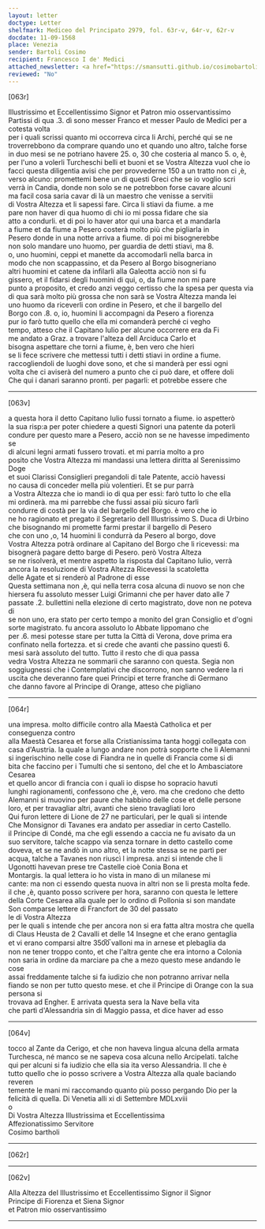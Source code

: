 ```yaml
---
layout: letter
doctype: Letter
shelfmark: Mediceo del Principato 2979, fol. 63r-v, 64r-v, 62r-v
docdate: 11-09-1568
place: Venezia
sender: Bartoli Cosimo
recipient: Francesco I de' Medici
attached_newsletter: <a href="https://smansutti.github.io/cosimobartoli/texts/3080_099/">3080_099</a>
reviewed: "No"
---
```


[063r]  
  
  
Illustrissimo et Eccellentissimo Signor et Patron mio osservantissimo  
Partissi di qua .3. dì sono messer Franco et messer Paulo de Medici per a cotesta volta  
per i quali scrissi quanto mi occorreva circa li Archi, perché qui se ne  
troverrebbono da comprare quando uno et quando uno altro, talche forse  
in duo mesi se ne potriano havere 25. o, 30 che costeria al manco 5. o, è,  
per l'uno a volerli Turcheschi belli et buoni et se Vostra Altezza vuol che io  
facci questa diligentia avisi che per provvederne 150 a un tratto non ci ,è,  
verso alcuno: promettemi bene un di questi Greci che se io voglio scri  
verrà in Candia, donde non solo se ne potrebbon forse cavare alcuni  
ma facil cosa saria cavar di là un maestro che venisse a servitii  
di Vostra Altezza et li sapessi fare. Circa li stiavi da fiume. a me  
pare non haver di qua huomo di chi io mi possa fidare che sia  
atto a condurli. et di poi lo haver ator qui una barca et a mandarla  
a fiume et da fiume a Pesero costerà molto più che pigliarla in  
Pesero donde in una notte arriva a fiume. di poi mi bisognerebbe  
non solo mandare uno huomo, per guardia de detti stiavi, ma 8.  
o, uno huomini, ceppi et manette da accomodarli nella barca in  
modo che non scappassino, et da Pesero al Borgo bisogneriano  
altri huomini et catene da infilarli alla Galeotta acciò non si fu  
gissero, et il fidarsi degli huomini di qui, o, da fiume non mi pare  
punto a proposito, et credo anzi veggo certisso che la spesa per questa via  
di qua sarà molto più grossa che non sarà se Vostra Altezza manda lei  
uno huomo da riceverli con ordine in Pesero, et che il bargello del  
Borgo con .8. o, io, huomini li accompagni da Pesero a fiorenza  
pur io farò tutto quello che ella mi comanderà perché ci vegho  
tempo, atteso che il Capitano Iulio per alcune occorrere era da Fi  
me andato a Graz. a trovare l'alteza dell Arciduca Carlo et  
bisogna aspettare che torni a fiume, è, ben vero che hieri  
se li fece scrivere che mettessi tutti i detti stiavi in ordine a fiume.  
raccogliendoli de luoghi dove sono, et che si manderà per essi ogni  
volta che ci aviserà del numero a punto che ci può dare, et offere doli  
Che qui i danari saranno pronti. per pagarli: et potrebbe essere che  
  
---  

[063v]  
  
  
a questa hora il detto Capitano Iulio fussi tornato a fiume. io aspetterò  
la sua risp:a per poter chiedere a questi Signori una patente da poterli  
condure per questo mare a Pesero, acciò non se ne havesse impedimento se  
di alcuni legni armati fussero trovati. et mi parria molto a pro  
posito che Vostra Altezza mi mandassi una lettera diritta al Serenissimo Doge  
et suoi Clarissi Consiglieri pregandoli di tale Patente, acciò havessi  
no causa di conceder mella più volentieri. Et se pur parrà  
a Vostra Altezza che io mandi io di qua per essi: farò tutto lo che ella  
mi ordinerà. ma mi parrebbe che fussi assai più sicuro farli  
condurre di costà per la via del bargello del Borgo. è vero che io  
ne ho ragionato et pregato il Segretario dell Illustrissimo S. Duca di Urbino  
che bisognando mi promette farmi prestar il bargello di Pesero  
che con uno ,o, 14 huomini li condurrà da Pesero al borgo, dove  
Vostra Altezza potrà ordinare al Capitano del Borgo che li ricevessi: ma  
bisognerà pagare detto barge di Pesero. però Vostra Alteza  
se ne risolverà, et mentre aspetto la risposta dal Capitano Iulio, verrà  
ancora la resoluzione di Vostra Altezza Ricevessi la scatoletta  
delle Agate et si renderò al Padrone di esse  
Questa settimana non ,è, qui nella terra cosa alcuna di nuovo se non che  
hiersera fu assoluto messer Luigi Grimanni che per haver dato alle 7  
passate .2. bullettini nella elezione di certo magistrato, dove non ne poteva di  
se non uno, era stato per certo tempo a monito del gran Consiglio et d'ogni  
sorte magistrato. fu ancora assoluto lo Abbate lippomano che  
per .6. mesi potesse stare per tutta la Città di Verona, dove prima era  
confinato nella fortezza. et si crede che avanti che passino questi 6.  
mesi sarà assoluto del tutto. Tutto il resto che di qua passa  
vedra Vostra Altezza ne sommarii che saranno con questa. Segia non  
soggiugnessi che i Contemplativi che discorrono, non sanno vedere la ri  
uscita che deveranno fare quei Principi et terre franche di Germano  
che danno favore al Principe di Orange, atteso che pigliano  
  
---  

[064r]  
  
  
una impresa. molto difficile contro alla Maestà Catholica et per conseguenza contro  
alla Maestà Cesarea et forse alla Cristianissima tanta hoggi collegata con  
casa d'Austria. la quale a lungo andare non potrà sopporte che li Alemanni  
si ingerischino nelle cose di Fiandra ne in quelle di Francia come si di  
bita che faccino per i Tumulti che si sentono, del che et lo Ambasciatore Cesarea  
et quello ancor di francia con i quali io dispse ho sopracio havuti  
lunghi ragionamenti, confessono che ,è, vero. ma che credono che detto  
Alemanni si muovino per paure che habbino delle cose et delle persone  
loro, et per travagliar altri, avanti che sieno travagliati loro  
Qui furon lettere di Lione de 27 ne particulari, per le quali si intende  
Che Monsignor di Tavanes era andato per assediar in certo Castello.  
il Principe di Condé, ma che egli essendo a caccia ne fu avisato da un  
suo servitore, talche scappo via senza tornare in detto castello come  
doveva, et se ne andò in uno altro, et la notte stessa se ne partì per  
acqua, talche a Tavanes non riuscì l impresa. anzi si intende che li  
Ugonotti havevan prese tre Castelle cioè Conia Bona et  
Montargis. la qual lettera io ho vista in mano di un milanese mi  
cante: ma non ci essendo questa nuova in altri non se li presta molta fede.  
il che ,è, quanto posso scrivere per hora, saranno con questa le lettere  
della Corte Cesarea alla quale per lo ordino di Pollonia si son mandate  
Son comparse lettere di Francfort de 30 del passato  
le di Vostra Altezza  
per le quali s intende che per ancora non si era fatta altra mostra che quella  
di Claus Heusta de 2 Cavalli et delle 14 Insegne et che erano gentaglia  
et vi erano comparsi altre 350̅0̅ valloni ma in arnese et plebaglia da  
non ne tener troppo conto, et che l'altra gente che era intorno a Colonia  
non saria in ordine da marciare pa che a mezo questo mese andando le cose  
assai freddamente talche si fa iudizio che non potranno arrivar nella  
fiando se non per tutto questo mese. et che il Principe di Orange con la sua persona si  
trovava ad Engher. E arrivata questa sera la Nave bella vita  
che partì d'Alessandria sin di Maggio passa, et dice haver ad esso  
  
---  

[064v]  
  
  
tocco al Zante da Cerigo, et che non haveva lingua alcuna della armata  
Turchesca, né manco se ne sapeva cosa alcuna nello Arcipelati. talche  
qui per alcuni si fa iudizio che ella sia ita verso Alessandria. Il che è  
tutto quello che io posso scrivere a Vostra Altezza alla quale baciando reveren  
temente le mani mi raccomando quanto più posso pergando Dio per la  
felicità di quella. Di Venetia alli xi di Settembre MDLxviii  
o  
Di Vostra Altezza Illustrissima et Eccellentissima  
Affezionatissimo Servitore  
Cosimo bartholi  
  
---  

[062r]  
  
  
  
---  

[062v]  
  
  
Alla Altezza del Illustrissimo et Eccellentissimo Signor il Signor  
Principe di Fiorenza et Siena Signor  
et Patron mio osservantissimo  
  
---  

